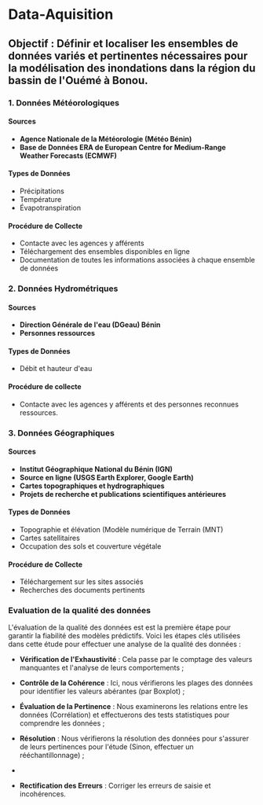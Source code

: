 # Data-Aquisition

## Objectif : Définir et localiser les ensembles de données variés et pertinentes nécessaires pour la modélisation des inondations dans la région du bassin de l'Ouémé à Bonou.

### 1. Données Météorologiques

#### Sources
- **Agence Nationale de la Météorologie (Météo Bénin)**
- **Base de Données ERA de European Centre for Medium-Range Weather Forecasts (ECMWF)**

#### Types de Données
- Précipitations
- Température
- Évapotranspiration

#### Procédure de Collecte
- Contacte avec les agences y afférents
- Téléchargement des ensembles disponibles en ligne
- Documentation de toutes les informations associées à chaque ensemble de données

### 2. Données Hydrométriques

#### Sources
- **Direction Générale de l'eau (DGeau) Bénin**
- **Personnes ressources**

#### Types de Données
- Débit et hauteur d'eau

#### Procédure de collecte
- Contacte avec les agences y afférents et des personnes reconnues ressources.

### 3. Données Géographiques 

#### Sources
- **Institut Géographique National du Bénin (IGN)**
- **Source en ligne (USGS Earth Explorer, Google Earth)**
- **Cartes topographiques et hydrographiques**
- **Projets de recherche et publications scientifiques antérieures**

#### Types de Données
- Topographie et élévation (Modèle numérique de Terrain (MNT)
- Cartes satellitaires
- Occupation des sols et couverture végétale

#### Procédure de Collecte
- Téléchargement sur les sites associés
- Recherches des documents pertinents

### Evaluation de la qualité des données
L'évaluation de la qualité des données est est la première étape pour garantir la fiabilité des modèles prédictifs.
Voici les étapes clés utilisées dans cette étude pour effectuer une analyse de la qualité des données :

- **Vérification de l'Exhaustivité** : Cela passe par le comptage des valeurs manquantes et l'analyse de leurs comportements ;

- **Contrôle de la Cohérence** : Ici, nous vérifierons les plages des données pour identifier les valeurs abérantes (par Boxplot) ;

- **Évaluation de la Pertinence** : Nous examinerons les relations entre les données (Corrélation) et effectuerons des tests statistiques pour comprendre les données ;

- **Résolution** : Nous vérifierons la résolution des données pour s'assurer de leurs pertinences pour l'étude (Sinon, effectuer un rééchantillonnage) ;
-
- **Rectification des Erreurs** : Corriger les erreurs de saisie et incohérences.
